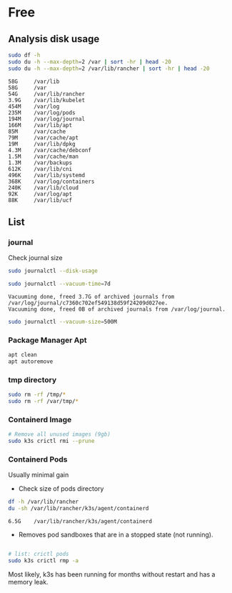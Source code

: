 # Free 


## Analysis disk usage

```bash
sudo df -h
sudo du -h --max-depth=2 /var | sort -hr | head -20
sudo du -h --max-depth=2 /var/lib/rancher | sort -hr | head -20
```
```
58G     /var/lib
58G     /var
54G     /var/lib/rancher
3.9G    /var/lib/kubelet
454M    /var/log
235M    /var/log/pods
194M    /var/log/journal
166M    /var/lib/apt
85M     /var/cache
79M     /var/cache/apt
19M     /var/lib/dpkg
4.3M    /var/cache/debconf
1.5M    /var/cache/man
1.3M    /var/backups
612K    /var/lib/cni
496K    /var/lib/systemd
368K    /var/log/containers
240K    /var/lib/cloud
92K     /var/log/apt
88K     /var/lib/ucf
```

## List
### journal

Check journal size
```bash
sudo journalctl --disk-usage
```

```bash
sudo journalctl --vacuum-time=7d
```
```
Vacuuming done, freed 3.7G of archived journals from /var/log/journal/c7360c702ef549138d59f24209d027ee.
Vacuuming done, freed 0B of archived journals from /var/log/journal.
```
```bash
sudo journalctl --vacuum-size=500M
```

### Package Manager Apt
```bash
apt clean
apt autoremove
```

### tmp directory
```bash
sudo rm -rf /tmp/*
sudo rm -rf /var/tmp/*
```

### Containerd Image

```bash
# Remove all unused images (9gb)
sudo k3s crictl rmi --prune
```
### Containerd Pods

Usually minimal gain

* Check size of pods directory
```bash
df -h /var/lib/rancher
du -sh /var/lib/rancher/k3s/agent/containerd
```
```
6.5G    /var/lib/rancher/k3s/agent/containerd
```
* Removes pod sandboxes that are in a stopped state (not running).
```bash

# list: crictl pods 
sudo k3s crictl rmp -a
```



Most likely, k3s has been running for months without restart and has a memory leak.
